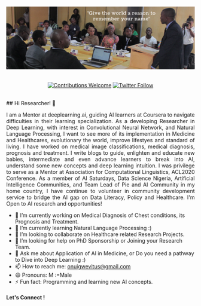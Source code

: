 [![onuigwevitus header](https://raw.githubusercontent.com/onuigwevitus/onuigwevitus/master/Onuigwe-cover-page.png)](https://medium.com/@onuigwevitus)
<p align="center">
<br/><a href="#contributing"><img alt="Contributions Welcome" src="https://img.shields.io/badge/contributions-welcome-brightgreen?style=for-the-badge&labelColor=black&logo=github"></a> <a href="https://twitter.com/SirOnuigweVitus"><img alt="Twitter Follow" src="https://img.shields.io/twitter/follow/SirOnuigweVitus?style=for-the-badge&color=09f&labelColor=black&logo=twitter&label=@SirOnuigweVitus"></a><br/><br/>
</p>
## Hi Researcher! 👋 
<p align="justify">
I am a Mentor at deeplearning.ai, guiding AI learners at Coursera to navigate difficulties in their learning specialization. As a developing Researcher in Deep Learning, with interest in Convolutional Neural Network, and Natural Language Processing, I want to see more of its implementation in Medicine and Healthcares, evolutionary the world, improve lifestyes and standard of living. I have worked on medical image classifications, medical diagnosis, prognosis and treatment. I write blogs to guide, enlighten and educate new babies, intermediate and even advance learners to break into AI, understand some new concepts and deep learning intuition. I was privilege to serve as a Mentor at Association for Computational Linguistics, ACL2020 Conference. As a member of AI Saturdays, Data Science Nigeria, Artificial Intelligence Communities, and Team Lead of Pie and AI Community in my home country, I have continue to volunteer in community development service to bridge the AI gap on Data Literacy, Policy and Healthcare. I'm Open to AI research and opportunities!

</p>

- 🔭 I’m currently working on Medical Diagnosis of Chest conditions, its Prognosis and Treatment.
- 🌱 I’m currently learning Natural Language Processing :)
- 👯 I’m looking to collaborate on Healthcare related Research Projects.
- 🤔 I’m looking for help on PhD Sponsorship or Joining your Research Team.
- 💬 Ask me about Application of AI in Medicine, or Do you need a pathway to Dive into Deep Learning :)
- 📫 How to reach me: onuigwevitus@gmail.com
- 😄 Pronouns: M :=Male
- ⚡ Fun fact: Programming and learning new AI concepts.

#### Let's Connect !
